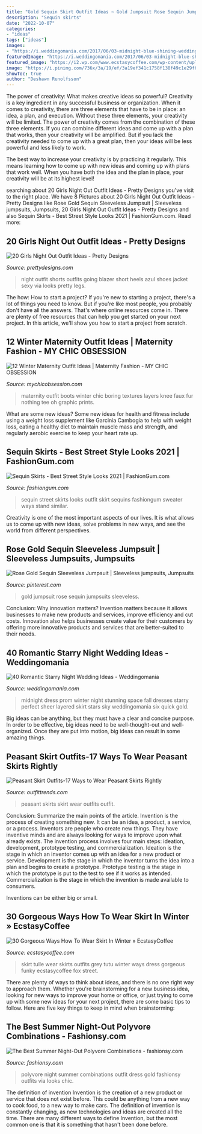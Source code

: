 ```yaml
---
title: "Gold Sequin Skirt Outfit Ideas ~ Gold Jumpsuit Rose Sequin Jumpsuits Sleeveless"
description: "Sequin skirts"
date: "2022-10-07"
categories:
- "ideas"
tags: ["ideas"]
images:
- "https://i.weddingomania.com/2017/06/03-midnight-blue-shining-wedding-dress-with-a-layered-skirt-and-black-stripes.jpg"
featuredImage: "https://i.weddingomania.com/2017/06/03-midnight-blue-shining-wedding-dress-with-a-layered-skirt-and-black-stripes.jpg"
featured_image: "https://i2.wp.com/www.ecstasycoffee.com/wp-content/uploads/2016/10/Skirt-Street-Style-10.jpg"
image: "https://i.pinimg.com/736x/3a/19/ef/3a19ef341c1758f138f49c1e29f613bb.jpg"
ShowToc: true
author: "Deshawn Runolfsson"
---
```



The power of creativity: What makes creative ideas so powerful?
Creativity is a key ingredient in any successful business or organization. When it comes to creativity, there are three elements that have to be in place: an idea, a plan, and execution. Without these three elements, your creativity will be limited. 
The power of creativity comes from the combination of these three elements. If you can combine different ideas and come up with a plan that works, then your creativity will be amplified. But if you lack the creativity needed to come up with a great plan, then your ideas will be less powerful and less likely to work. 

The best way to increase your creativity is by practicing it regularly. This means learning how to come up with new ideas and coming up with plans that work well. When you have both the idea and the plan in place, your creativity will be at its highest level!

	

		
searching about 20 Girls Night Out Outfit Ideas - Pretty Designs you've visit to the right place. We have 8 Pictures about 20 Girls Night Out Outfit Ideas - Pretty Designs like Rose Gold Sequin Sleeveless Jumpsuit | Sleeveless jumpsuits, Jumpsuits, 20 Girls Night Out Outfit Ideas - Pretty Designs and also Sequin Skirts - Best Street Style Looks 2021 | FashionGum.com. Read more:
		
    
## 20 Girls Night Out Outfit Ideas - Pretty Designs

<img loading=lazy src="http://www.prettydesigns.com/wp-content/uploads/2015/09/20-girls-night-out-outfit-ideas3.jpg" onerror="this.onerror=null;this.src='https://tse2.mm.bing.net/th?id=OIP.dxaUj_Sr-APhPskjKBnHPQAAAA&amp;pid=15.1';" alt="20 Girls Night Out Outfit Ideas - Pretty Designs">

_Source: prettydesigns.com_

>night outfit shorts outfits going blazer short heels azul shoes jacket sexy via looks pretty legs. 

	

The how: How to start a project?
If you're new to starting a project, there's a lot of things you need to know. But if you're like most people, you probably don't have all the answers. That's where online resources come in. There are plenty of free resources that can help you get started on your next project. In this article, we'll show you how to start a project from scratch.

    
## 12 Winter Maternity Outfit Ideas | Maternity Fashion - MY CHIC OBSESSION

<img loading=lazy src="https://i0.wp.com/www.mychicobsession.com/wp-content/uploads/2018/02/maternity-style-3.jpg?resize=3648%2C5472" onerror="this.onerror=null;this.src='https://tse4.mm.bing.net/th?id=OIP.go7nJLh5KiLDeMI7v6YQegHaLH&amp;pid=15.1';" alt="12 Winter Maternity Outfit Ideas | Maternity Fashion - MY CHIC OBSESSION">

_Source: mychicobsession.com_

>maternity outfit boots winter chic boring textures layers knee faux fur nothing tee oh graphic prints. 

	

What are some new ideas?
Some new ideas for health and fitness include using a weight loss supplement like Garcinia Cambogia to help with weight loss, eating a healthy diet to maintain muscle mass and strength, and regularly aerobic exercise to keep your heart rate up.

    
## Sequin Skirts - Best Street Style Looks 2021 | FashionGum.com

<img loading=lazy src="http://fashiongum.com/wp-content/uploads/2015/01/Sequin-Skirts-Best-Street-Style-Looks-15.png" onerror="this.onerror=null;this.src='https://tse1.mm.bing.net/th?id=OIP.pSbx6RXQsfuK0Fhxq6QOfgHaOO&amp;pid=15.1';" alt="Sequin Skirts - Best Street Style Looks 2021 | FashionGum.com">

_Source: fashiongum.com_

>sequin street skirts looks outfit skirt sequins fashiongum sweater ways stand similar. 

	

Creativity is one of the most important aspects of our lives. It is what allows us to come up with new ideas, solve problems in new ways, and see the world from different perspectives.

    
## Rose Gold Sequin Sleeveless Jumpsuit | Sleeveless Jumpsuits, Jumpsuits

<img loading=lazy src="https://i.pinimg.com/736x/3a/19/ef/3a19ef341c1758f138f49c1e29f613bb.jpg" onerror="this.onerror=null;this.src='https://tse3.mm.bing.net/th?id=OIP.M3hPdXcDn61h9OwFSvNatwHaLG&amp;pid=15.1';" alt="Rose Gold Sequin Sleeveless Jumpsuit | Sleeveless jumpsuits, Jumpsuits">

_Source: pinterest.com_

>gold jumpsuit rose sequin jumpsuits sleeveless. 

	

Conclusion: Why innovation matters?
Invention matters because it allows businesses to make new products and services, improve efficiency and cut costs. Innovation also helps businesses create value for their customers by offering more innovative products and services that are better-suited to their needs.

    
## 40 Romantic Starry Night Wedding Ideas - Weddingomania

<img loading=lazy src="https://i.weddingomania.com/2017/06/03-midnight-blue-shining-wedding-dress-with-a-layered-skirt-and-black-stripes.jpg" onerror="this.onerror=null;this.src='https://tse2.mm.bing.net/th?id=OIP.3tzzEHwLooCm_hZkLXN5sAHaLH&amp;pid=15.1';" alt="40 Romantic Starry Night Wedding Ideas - Weddingomania">

_Source: weddingomania.com_

>midnight dress prom winter night stunning space fall dresses starry perfect sheer layered skirt stars sky weddingomania six quick gold. 

	

Big ideas can be anything, but they must have a clear and concise purpose. In order to be effective, big ideas need to be well-thought-out and well-organized. Once they are put into motion, big ideas can result in some amazing things.

    
## Peasant Skirt Outfits-17 Ways To Wear Peasant Skirts Rightly

<img loading=lazy src="https://www.outfittrends.com/wp-content/uploads/2016/06/peasant-skirt-outfit-ideas-1.jpg" onerror="this.onerror=null;this.src='https://tse3.mm.bing.net/th?id=OIP.t6INuCYkcpjgYze6U45-_gHaLH&amp;pid=15.1';" alt="Peasant Skirt Outfits-17 Ways to Wear Peasant Skirts Rightly">

_Source: outfittrends.com_

>peasant skirts skirt wear outfits outfit. 

	

Conclusion: Summarize the main points of the article.
Invention is the process of creating something new. It can be an idea, a product, a service, or a process. Inventors are people who create new things. They have inventive minds and are always looking for ways to improve upon what already exists.
The invention process involves four main steps: ideation, development, prototype testing, and commercialization. Ideation is the stage in which an inventor comes up with an idea for a new product or service. Development is the stage in which the inventor turns the idea into a plan and begins to create a prototype. Prototype testing is the stage in which the prototype is put to the test to see if it works as intended. Commercialization is the stage in which the invention is made available to consumers.

Inventions can be either big or small.

    
## 30 Gorgeous Ways How To Wear Skirt In Winter » EcstasyCoffee

<img loading=lazy src="https://i2.wp.com/www.ecstasycoffee.com/wp-content/uploads/2016/10/Skirt-Street-Style-10.jpg" onerror="this.onerror=null;this.src='https://tse2.mm.bing.net/th?id=OIP._vk_I9csduvoWEZpsTnzBgHaLE&amp;pid=15.1';" alt="30 Gorgeous Ways How To Wear Skirt In Winter » EcstasyCoffee">

_Source: ecstasycoffee.com_

>skirt tulle wear skirts outfits grey tutu winter ways dress gorgeous funky ecstasycoffee fox street. 

	

There are plenty of ways to think about ideas, and there is no one right way to approach them. Whether you're brainstorming for a new business idea, looking for new ways to improve your home or office, or just trying to come up with some new ideas for your next project, there are some basic tips to follow. Here are five key things to keep in mind when brainstorming: 

    
## The Best Summer Night-Out Polyvore Combinations - Fashionsy.com

<img loading=lazy src="http://fashionsy.com/wp-content/uploads/2015/07/48f3a50fc15b9c26bc84f4a777c9d9b8-600x1024.jpg" onerror="this.onerror=null;this.src='https://tse4.mm.bing.net/th?id=OIP.3BYQ_Nd3uc-bE6tv_bEiVgHaMo&amp;pid=15.1';" alt="The Best Summer Night-Out Polyvore Combinations - fashionsy.com">

_Source: fashionsy.com_

>polyvore night summer combinations outfit dress gold fashionsy outfits via looks chic. 

	

The definition of invention
Invention is the creation of a new product or service that does not exist before. This could be anything from a new way to cook food, to a new way to make cars. The definition of invention is constantly changing, as new technologies and ideas are created all the time. There are many different ways to define Invention, but the most common one is that it is something that hasn't been done before.

